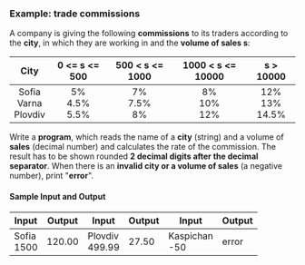### Example: trade commissions

A company is giving the following **commissions** to its traders according to the **city**, in which they are working in and the **volume of sales s**:

|City|0 <= s <= 500|500 < s <= 1000|1000 < s <= 10000|s > 10000|
|:----:|:----:|:----:|:----:|:----:|
|Sofia<br>Varna<br>Plovdiv|5%<br>4.5%<br>5.5%|7%<br>7.5%<br>8%|8%<br>10%<br>12%|12%<br>13%<br>14.5%|

Write a **program**, which reads the name of a **city** (string) and a volume of **sales** (decimal number) and calculates the rate of the commission. The result has to be shown rounded **2 decimal digits after the decimal separator**. When there is an **invalid city or a volume of sales** (a negative number), print "**error**".

#### Sample Input and Output

| Input | Output | Input | Output | Input | Output |
|-----|-----|-----|-----|-----|-----|
|Sofia<br>1500|120.00|Plovdiv<br>499.99|27.50|Kaspichan<br>-50|error|